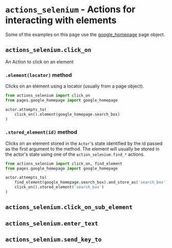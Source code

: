 # ```actions_selenium``` - Actions for interacting with elements

Some of the examples on this page use the
[google_homepage](actions_selenium_page.md) page object.

## ```actions_selenium.click_on```

An Action to click on an element

### ```.element(locator)``` method

Clicks on an element using a locator (usually from a page object).

```python
from actions_selenium import click_on
from pages.google_homepage import google_homepage

actor.attempts_to(
    click_on().element(google_homepage.search_box)
)
```

### ```.stored_element(id)``` method

Clicks on an element stored in the ```Actor```'s state identified by the id
passed as the first argument to the method. The element will usually be stored
in the actor's state using one of the ```action_selenium.find_*``` actions.


```python
from actions_selenium import click_on, find_element
from pages.google_homepage import google_homepage

actor.attempts_to(
    find_element(google_homepage.search_box).and_store_as('search_box'),
    click_on().stored_element('search_box')
)
```

## ```actions_selenium.click_on_sub_element```

## ```actions_selenium.enter_text```

## ```actions_selenium.send_key_to```
